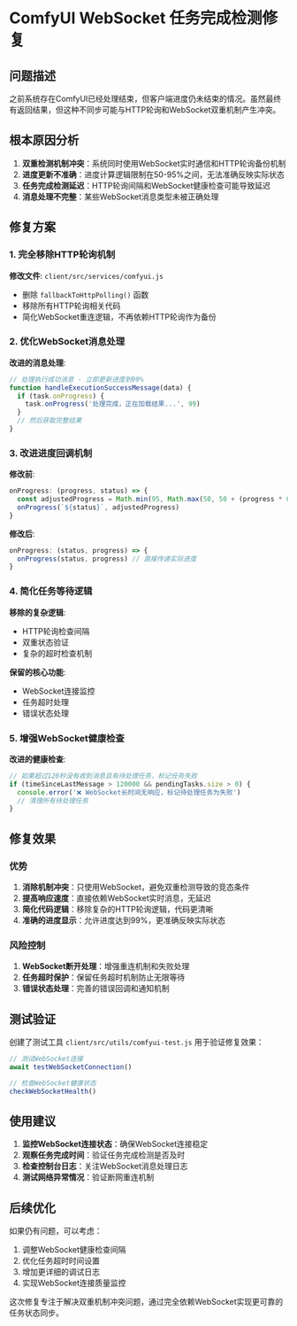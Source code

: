 # ComfyUI WebSocket 任务完成检测修复

## 问题描述

之前系统存在ComfyUI已经处理结束，但客户端进度仍未结束的情况。虽然最终有返回结果，但这种不同步可能与HTTP轮询和WebSocket双重机制产生冲突。

## 根本原因分析

1. **双重检测机制冲突**：系统同时使用WebSocket实时通信和HTTP轮询备份机制
2. **进度更新不准确**：进度计算逻辑限制在50-95%之间，无法准确反映实际状态
3. **任务完成检测延迟**：HTTP轮询间隔和WebSocket健康检查可能导致延迟
4. **消息处理不完整**：某些WebSocket消息类型未被正确处理

## 修复方案

### 1. 完全移除HTTP轮询机制

**修改文件**: `client/src/services/comfyui.js`

- 删除 `fallbackToHttpPolling()` 函数
- 移除所有HTTP轮询相关代码
- 简化WebSocket重连逻辑，不再依赖HTTP轮询作为备份

### 2. 优化WebSocket消息处理

**改进的消息处理**:
```javascript
// 处理执行成功消息 - 立即更新进度到99%
function handleExecutionSuccessMessage(data) {
  if (task.onProgress) {
    task.onProgress('处理完成，正在加载结果...', 99)
  }
  // 然后获取完整结果
}
```

### 3. 改进进度回调机制

**修改前**:
```javascript
onProgress: (progress, status) => {
  const adjustedProgress = Math.min(95, Math.max(50, 50 + (progress * 0.49)))
  onProgress(`${status}`, adjustedProgress)
}
```

**修改后**:
```javascript
onProgress: (status, progress) => {
  onProgress(status, progress) // 直接传递实际进度
}
```

### 4. 简化任务等待逻辑

**移除的复杂逻辑**:
- HTTP轮询检查间隔
- 双重状态验证
- 复杂的超时检查机制

**保留的核心功能**:
- WebSocket连接监控
- 任务超时处理
- 错误状态处理

### 5. 增强WebSocket健康检查

**改进的健康检查**:
```javascript
// 如果超过120秒没有收到消息且有待处理任务，标记任务失败
if (timeSinceLastMessage > 120000 && pendingTasks.size > 0) {
  console.error('❌ WebSocket长时间无响应，标记待处理任务为失败')
  // 清理所有待处理任务
}
```

## 修复效果

### 优势
1. **消除机制冲突**：只使用WebSocket，避免双重检测导致的竞态条件
2. **提高响应速度**：直接依赖WebSocket实时消息，无延迟
3. **简化代码逻辑**：移除复杂的HTTP轮询逻辑，代码更清晰
4. **准确的进度显示**：允许进度达到99%，更准确反映实际状态

### 风险控制
1. **WebSocket断开处理**：增强重连机制和失败处理
2. **任务超时保护**：保留任务超时机制防止无限等待
3. **错误状态处理**：完善的错误回调和通知机制

## 测试验证

创建了测试工具 `client/src/utils/comfyui-test.js` 用于验证修复效果：

```javascript
// 测试WebSocket连接
await testWebSocketConnection()

// 检查WebSocket健康状态
checkWebSocketHealth()
```

## 使用建议

1. **监控WebSocket连接状态**：确保WebSocket连接稳定
2. **观察任务完成时间**：验证任务完成检测是否及时
3. **检查控制台日志**：关注WebSocket消息处理日志
4. **测试网络异常情况**：验证断网重连机制

## 后续优化

如果仍有问题，可以考虑：
1. 调整WebSocket健康检查间隔
2. 优化任务超时时间设置
3. 增加更详细的调试日志
4. 实现WebSocket连接质量监控

这次修复专注于解决双重机制冲突问题，通过完全依赖WebSocket实现更可靠的任务状态同步。
